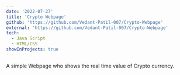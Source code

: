 ```yaml
---
date: '2022-07-27'
title: 'Crypto Webpage'
github: 'https://github.com/Vedant-Patil-007/Crypto-Webpage'
external: 'https://github.com/Vedant-Patil-007/Crypto-Webpage'
tech:
  - Java Script
  - HTML/CSS
showInProjects: true
---
```


A simple Webpage who shows the real time value of Crypto currency.
